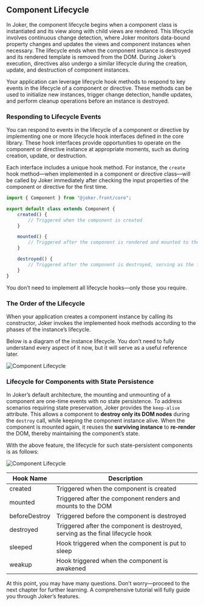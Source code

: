 ## Component Lifecycle  

In Joker, the component lifecycle begins when a component class is instantiated and its view along with child views are rendered. This lifecycle involves continuous change detection, where Joker monitors data-bound property changes and updates the views and component instances when necessary. The lifecycle ends when the component instance is destroyed and its rendered template is removed from the DOM. During Joker’s execution, directives also undergo a similar lifecycle during the creation, update, and destruction of component instances.  

Your application can leverage lifecycle hook methods to respond to key events in the lifecycle of a component or directive. These methods can be used to initialize new instances, trigger change detection, handle updates, and perform cleanup operations before an instance is destroyed.  

### Responding to Lifecycle Events  

You can respond to events in the lifecycle of a component or directive by implementing one or more lifecycle hook interfaces defined in the core library. These hook interfaces provide opportunities to operate on the component or directive instance at appropriate moments, such as during creation, update, or destruction.  

Each interface includes a unique hook method. For instance, the `create` hook method—when implemented in a component or directive class—will be called by Joker immediately after checking the input properties of the component or directive for the first time.  

```ts
import { Component } from "@joker.front/core";  

export default class extends Component {  
    created() {  
        // Triggered when the component is created  
    }  

    mounted() {  
        // Triggered after the component is rendered and mounted to the DOM  
    }  

    destroyed() {  
        // Triggered after the component is destroyed, serving as the final lifecycle hook  
    }  
}  
```

You don’t need to implement all lifecycle hooks—only those you require.  

### The Order of the Lifecycle  

When your application creates a component instance by calling its constructor, Joker invokes the implemented hook methods according to the phases of the instance’s lifecycle.  

Below is a diagram of the instance lifecycle. You don’t need to fully understand every aspect of it now, but it will serve as a useful reference later.  

![Component Lifecycle](/base/component-life.png)  

### Lifecycle for Components with State Persistence  

In Joker’s default architecture, the mounting and unmounting of a component are one-time events with no state persistence. To address scenarios requiring state preservation, Joker provides the `keep-alive` attribute. This allows a component to **destroy only its DOM nodes** during the `destroy` call, while keeping the component instance alive. When the component is mounted again, it reuses the **surviving instance** to **re-render** the DOM, thereby maintaining the component’s state.  

With the above feature, the lifecycle for such state-persistent components is as follows:  

![Component Lifecycle](/base/keepalive-life.png)  

| Hook Name       | Description                                |  
|-----------------|--------------------------------------------|  
| created         | Triggered when the component is created    |  
| mounted         | Triggered after the component renders and mounts to the DOM |  
| beforeDestroy   | Triggered before the component is destroyed |  
| destroyed       | Triggered after the component is destroyed, serving as the final lifecycle hook |  
| sleeped         | Hook triggered when the component is put to sleep |  
| weakup          | Hook triggered when the component is awakened |  

At this point, you may have many questions. Don’t worry—proceed to the next chapter for further learning. A comprehensive tutorial will fully guide you through Joker’s features.